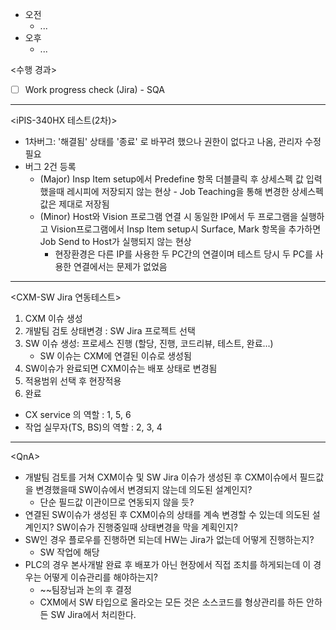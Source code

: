 - 오전
	- ...
- 오후
	- ...

<수행 경과>
- [ ] Work progress check (Jira) - SQA
---
<iPIS-340HX 테스트(2차)>
- 1차버그: '해결됨' 상태를 '종료' 로 바꾸려 했으나 권한이 없다고 나옴, 관리자 수정 필요
- 버그 2건 등록
	- (Major) Insp Item setup에서 Predefine 항목 더블클릭 후 상세스펙 값 입력했을때 레시피에 저장되지 않는 현상 - Job Teaching을 통해 변경한 상세스펙값은 제대로 저장됨
	- (Minor) Host와 Vision 프로그램 연결 시 동일한 IP에서 두 프로그램을 실행하고 Vision프로그램에서 Insp Item setup시 Surface, Mark 항목을 추가하면 Job Send to Host가 실행되지 않는 현상
		- 현장환경은 다른 IP를 사용한 두 PC간의 연결이며 테스트 당시 두 PC를 사용한 연결에서는 문제가 없었음
---
<CXM-SW Jira 연동테스트>
1. CXM 이슈 생성
2. 개발팀 검토 상태변경 : SW Jira 프로젝트 선택
3. SW 이슈 생성: 프로세스 진행 (할당, 진행, 코드리뷰, 테스트, 완료...)
	- SW 이슈는 CXM에 연결된 이슈로 생성됨
4. SW이슈가 완료되면 CXM이슈는 배포 상태로 변경됨
5. 적용범위 선택 후 현장적용
6. 완료

- CX service 의 역할 : 1, 5, 6
- 작업 실무자(TS, BS)의 역할 : 2, 3, 4
---
\<QnA>
- 개발팀 검토를 거쳐 CXM이슈 및 SW Jira 이슈가 생성된 후 CXM이슈에서 필드값을 변경했을때 SW이슈에서 변경되지 않는데 의도된 설계인지?
	- 단순 필드값 이관이므로 연동되지 않을 듯?
- 연결된 SW이슈가 생성된 후 CXM이슈의 상태를 계속 변경할 수 있는데 의도된 설계인지? SW이슈가 진행중일때 상태변경을 막을 계획인지?
- SW인 경우 플로우를 진행하면 되는데 HW는 Jira가 없는데 어떻게 진행하는지?
	- SW 작업에 해당
- PLC의 경우 본사개발 완료 후 배포가 아닌 현장에서 직접 조치를 하게되는데 이 경우는 어떻게 이슈관리를 해야하는지?
	- ~~팀장님과 논의 후 결정
	- CXM에서 SW 타입으로 올라오는 모든 것은 소스코드를 형상관리를 하든 안하든 SW Jira에서 처리한다.
